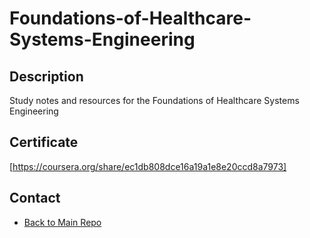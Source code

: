 # Foundations-of-Healthcare-Systems-Engineering

## Description
Study notes and resources for the Foundations of Healthcare Systems Engineering


## Certificate
[https://coursera.org/share/ec1db808dce16a19a1e8e20ccd8a7973]
## Contact
- [Back to Main Repo](https://github.com/eerkmen/Digital-Healthcare-Studies)
